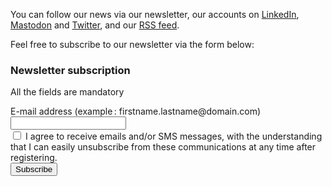 <script type="module" src="../../js/newsletter.js"></script>

<p>You can follow our news via our newsletter, our accounts on <a href="https://www.linkedin.com/company/accessibility-lu/">LinkedIn</a>, <a href="https://mas.to/@accessibilityLu">Mastodon</a> and <a href="https://twitter.com/accessibilityLu">Twitter</a>, and our <a href="./news/feed.xml">RSS feed</a>.</p>

<p>Feel free to subscribe to our newsletter via the form below:</p>

<h3>Newsletter subscription</h3>
<p id="output" role="alert"></p>

<form class="newsletter" id="newsletter" method="POST">
    <p>All the fields are mandatory</p>
    <div>
        <label id="sip_email_label" for="sip_email">E-mail address (example&thinsp;: firstname.lastname@domain.com)</label>
        <input type="email" 
                maxlength="100"
                id="sip_email" 
                name="sip_email"           
                required 
                title="Please enter an email address (example: jean.reuter@etat.lu)">
    </div>
    <div>
        <input type="checkbox" id="sip_consent" required>
        <label for="sip_consent">I agree to receive emails and/or SMS messages, with the understanding that I can easily unsubscribe from these communications at any time after registering.</label>    
    </div>
    <button type="button" id="submitbtn">Subscribe</button>
</form>
